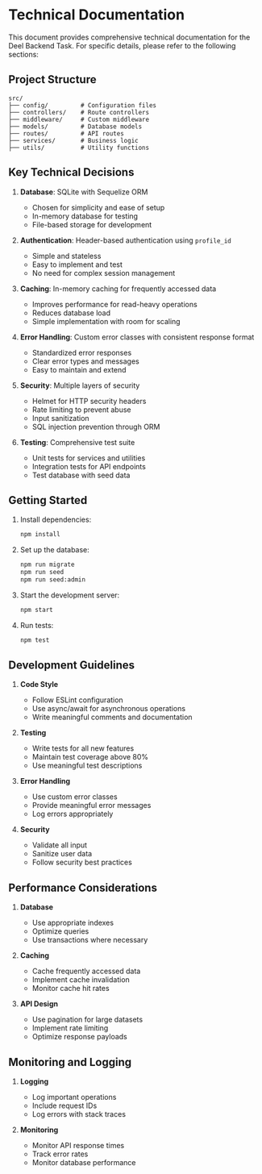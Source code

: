 # Technical Documentation

This document provides comprehensive technical documentation for the Deel Backend Task. For specific details, please refer to the following sections:

## Project Structure

```
src/
├── config/         # Configuration files
├── controllers/    # Route controllers
├── middleware/     # Custom middleware
├── models/         # Database models
├── routes/         # API routes
├── services/       # Business logic
├── utils/          # Utility functions
```

## Key Technical Decisions

1. **Database**: SQLite with Sequelize ORM
   - Chosen for simplicity and ease of setup
   - In-memory database for testing
   - File-based storage for development

2. **Authentication**: Header-based authentication using `profile_id`
   - Simple and stateless
   - Easy to implement and test
   - No need for complex session management

3. **Caching**: In-memory caching for frequently accessed data
   - Improves performance for read-heavy operations
   - Reduces database load
   - Simple implementation with room for scaling

4. **Error Handling**: Custom error classes with consistent response format
   - Standardized error responses
   - Clear error types and messages
   - Easy to maintain and extend

5. **Security**: Multiple layers of security
   - Helmet for HTTP security headers
   - Rate limiting to prevent abuse
   - Input sanitization
   - SQL injection prevention through ORM

6. **Testing**: Comprehensive test suite
   - Unit tests for services and utilities
   - Integration tests for API endpoints
   - Test database with seed data

## Getting Started

1. Install dependencies:
   ```bash
   npm install
   ```

2. Set up the database:
   ```bash
   npm run migrate
   npm run seed
   npm run seed:admin
   ```

3. Start the development server:
   ```bash
   npm start
   ```

4. Run tests:
   ```bash
   npm test
   ```

## Development Guidelines

1. **Code Style**
   - Follow ESLint configuration
   - Use async/await for asynchronous operations
   - Write meaningful comments and documentation

2. **Testing**
   - Write tests for all new features
   - Maintain test coverage above 80%
   - Use meaningful test descriptions

3. **Error Handling**
   - Use custom error classes
   - Provide meaningful error messages
   - Log errors appropriately

4. **Security**
   - Validate all input
   - Sanitize user data
   - Follow security best practices

## Performance Considerations

1. **Database**
   - Use appropriate indexes
   - Optimize queries
   - Use transactions where necessary

2. **Caching**
   - Cache frequently accessed data
   - Implement cache invalidation
   - Monitor cache hit rates

3. **API Design**
   - Use pagination for large datasets
   - Implement rate limiting
   - Optimize response payloads

## Monitoring and Logging

1. **Logging**
   - Log important operations
   - Include request IDs
   - Log errors with stack traces

2. **Monitoring**
   - Monitor API response times
   - Track error rates
   - Monitor database performance
